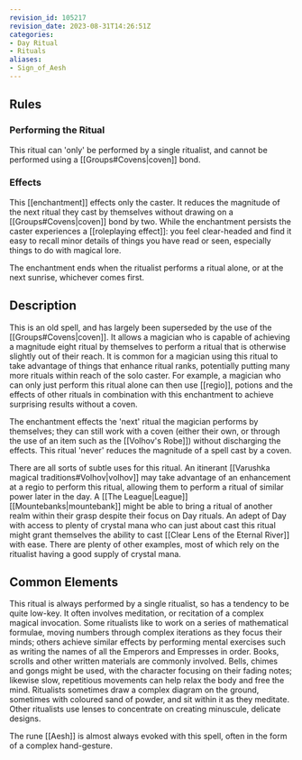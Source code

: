 ```yaml
---
revision_id: 105217
revision_date: 2023-08-31T14:26:51Z
categories:
- Day Ritual
- Rituals
aliases:
- Sign_of_Aesh
---
```


## Rules

### Performing the Ritual
 This ritual can 'only' be performed by a single ritualist, and cannot be performed using a [[Groups#Covens|coven]] bond.

 

### Effects

This [[enchantment]] effects only the caster. It reduces the magnitude of the next ritual they cast by themselves without drawing on a [[Groups#Covens|coven]] bond by two. While the enchantment persists the caster experiences a [[roleplaying effect]]: you feel clear-headed and find it easy to recall minor details of things you have read or seen, especially things to do with magical lore.

The enchantment ends when the ritualist performs a ritual alone, or at the next sunrise, whichever comes first.

## Description

This is an old spell, and has largely been superseded by the use of the [[Groups#Covens|coven]]. It allows a magician who is capable of achieving a magnitude eight ritual by themselves to perform a ritual that is otherwise slightly out of their reach. It is common for a magician using this ritual to take advantage of things that enhance ritual ranks, potentially putting many more rituals within reach of the solo caster. For example, a magician who can only just perform this ritual alone can then use [[regio]], potions and the effects of other rituals in combination with this enchantment to achieve surprising results without a coven.

The enchantment effects the 'next' ritual the magician performs by themselves; they can still work with a coven (either their own, or through the use of an item such as the [[Volhov's Robe]]) without discharging the effects. This ritual 'never' reduces the magnitude of a spell cast by a coven.

There are all sorts of subtle uses for this ritual. An itinerant [[Varushka magical traditions#Volhov|volhov]] may take advantage of an enhancement at a regio to perform this ritual, allowing them to perform a ritual of similar power later in the day. A [[The League|League]] [[Mountebanks|mountebank]] might be able to bring a ritual of another realm within their grasp despite their focus on Day rituals. An adept of Day with access to plenty of crystal mana who can just about cast this ritual might grant themselves the ability to cast [[Clear Lens of the Eternal River]] with ease. There are plenty of other examples, most of which rely on the ritualist having a good supply of crystal mana.

## Common Elements
This ritual is always performed by a single ritualist, so has a tendency to be quite low-key. It often involves meditation, or recitation of a complex magical invocation. Some ritualists like to work on a series of mathematical formulae, moving numbers through complex iterations as they focus their minds; others achieve similar effects by performing mental exercises such as writing the names of all the Emperors and Empresses in order. Books, scrolls and other written materials are commonly involved. Bells, chimes and gongs might be used, with the character focusing on their fading notes; likewise slow, repetitious movements can help relax the body and free the mind. Ritualists sometimes draw a complex diagram on the ground, sometimes with coloured sand of powder, and sit within it as they meditate. Other ritualists use lenses to concentrate on creating minuscule, delicate designs.

The rune [[Aesh]] is almost always evoked with this spell, often in the form of a complex hand-gesture.


